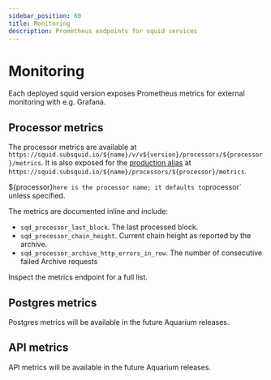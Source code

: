 ```yaml
---
sidebar_position: 60
title: Monitoring
description: Prometheus endpoints for squid services
---
```


# Monitoring

Each deployed squid version exposes Prometheus metrics for external monitoring with e.g. Grafana. 

## Processor metrics

The processor metrics are available at `https://squid.subsquid.io/${name}/v/v${version}/processors/${processor}/metrics`. It is also exposed for the [production alias](/deploy-squid/promote-to-production) at `https://squid.subsquid.io/${name}/processors/${processor}/metrics`.

 ${processor}` here is the processor name; it defaults to `processor` unless specified.

The metrics are documented inline and include: 
- `sqd_processor_last_block`. The last processed block.
- `sqd_processor_chain_height`. Current chain height as reported by the archive.
- `sqd_processor_archive_http_errors_in_row`. The number of consecutive failed Archive requests

Inspect the metrics endpoint for a full list.

## Postgres metrics

Postgres metrics will be available in the future Aquarium releases. 

## API metrics

API metrics will be available in the future Aquarium releases. 
